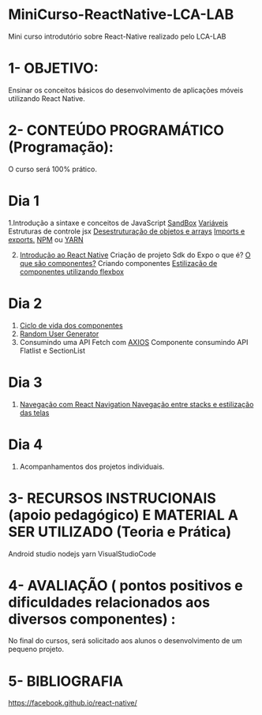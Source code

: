 # MiniCurso-ReactNative-LCA-LAB
Mini curso introdutório sobre React-Native realizado pelo LCA-LAB
# 1- OBJETIVO:

Ensinar os conceitos básicos do desenvolvimento de aplicações móveis utilizando React Native.

# 2- CONTEÚDO PROGRAMÁTICO (Programação):

O curso será 100% prático.

# Dia 1
1.Introdução a sintaxe e conceitos de JavaScript
[SandBox](https://codesandbox.io)
[Variáveis](https://developer.mozilla.org/en-US/docs/Web/JavaScript/Reference#Declarations)
Estruturas de controle
jsx
[Desestruturação de objetos e arrays](https://developer.mozilla.org/pt-BR/docs/Web/JavaScript/Reference/Operators/Atribuicao_via_desestruturacao)
[Imports e exports.](http://www.reactnativeexpress.com/imports_and_exports)
[NPM](https://www.npmjs.com/) ou [YARN](https://yarnpkg.com/pt-BR/)

2. [Introdução ao React Native](https://facebook.github.io/react-native/docs/getting-started)
Criação de projeto
Sdk do Expo o que é?
[O que são componentes?](https://reactjs.org/docs/react-component.html)
Criando componentes
[Estilização de componentes utilizando flexbox](https://origamid.com/projetos/flexbox-guia-completo/)

# Dia 2
1. [Ciclo de vida dos componentes](https://medium.com/@edmo_/m%C3%A9todos-do-ciclo-de-vida-de-componentes-reactjs-um-mergulho-profundo-332ed7b3b782)
2. [Random User Generator](https://randomuser.me/)
3. Consumindo uma API
Fetch com [AXIOS](https://github.com/axios/axios)
Componente consumindo API
Flatlist e SectionList

# Dia 3
1. [Navegação com React Navigation
Navegação entre stacks e estilização das telas](https://reactnavigation.org/docs/en/getting-started.html)

# Dia 4
1. Acompanhamentos dos projetos individuais.

# 3- RECURSOS INSTRUCIONAIS (apoio pedagógico)  E  MATERIAL A SER UTILIZADO (Teoria e Prática)

Android studio 
nodejs
yarn
VisualStudioCode

# 4- AVALIAÇÃO ( pontos positivos e dificuldades relacionados aos diversos componentes) : 

No final do cursos, será solicitado aos alunos o desenvolvimento de um pequeno projeto. 

# 5- BIBLIOGRAFIA


https://facebook.github.io/react-native/
